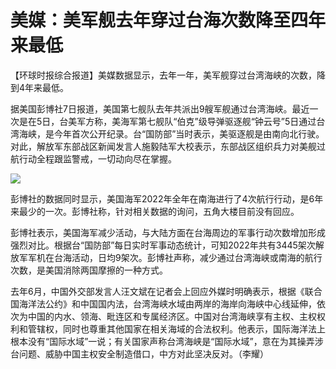 # 美媒：美军舰去年穿过台海次数降至四年来最低

【环球时报综合报道】美媒数据显示，去年一年，美军舰穿过台湾海峡的次数，降到4年来最低。

据美国彭博社7日报道，美国第七舰队去年共派出9艘军舰通过台湾海峡。最近一次是在5日，台美军方称，美海军第七舰队“伯克”级导弹驱逐舰“钟云号”5日通过台湾海峡，是今年首次公开纪录。台“国防部”当时表示，美驱逐舰是由南向北行驶。对此，解放军东部战区新闻发言人施毅陆军大校表示，东部战区组织兵力对美舰过航行动全程跟监警戒，一切动向尽在掌握。

![](https://inews.gtimg.com/newsapp_bt/0/15601006929/1000)

彭博社的数据同时显示，美国海军2022年全年在南海进行了4次航行行动，是6年来最少的一次。彭博社称，针对相关数据的询问，五角大楼目前没有回应。

彭博社表示，美国海军减少活动，与大陆方面在台海周边的军事行动次数增加形成强烈对比。根据台“国防部”每日实时军事动态统计，可知2022年共有3445架次解放军军机在台海活动，日均9架次。彭博社声称，减少通过台湾海峡或南海的航行次数，是美国消除两国摩擦的一种方式。

去年6月，中国外交部发言人汪文斌在记者会上回应外媒时明确表示，根据《联合国海洋法公约》和中国国内法，台湾海峡水域由两岸的海岸向海峡中心线延伸，依次为中国的内水、领海、毗连区和专属经济区。中国对台湾海峡享有主权、主权权利和管辖权，同时也尊重其他国家在相关海域的合法权利。他表示，国际海洋法上根本没有“国际水域”一说；有关国家声称台湾海峡是“国际水域”，意在为其操弄涉台问题、威胁中国主权安全制造借口，中方对此坚决反对。（李耀）

